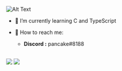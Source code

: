 ![Alt Text](https://i.pinimg.com/originals/8d/d1/76/8dd176c04a07c37b80a640dbc73382ff.gif)

- 🍪 I’m currently learning C and TypeScript

- 🍪 How to reach me: 
  - **Discord  :** pancake#8188

<br>

<a href="https://www.java.com/" style="text-decoration: none;">
    <img src="https://img.shields.io/badge/Java-ED8B00?style=for-the-badge&logo=java&logoColor=white" />
</a>

<a href="https://www.php.net/" style="text-decoration: none;">
    <img src="https://img.shields.io/badge/PHP-777BB4?style=for-the-badge&logo=php&logoColor=white" />
</a>
